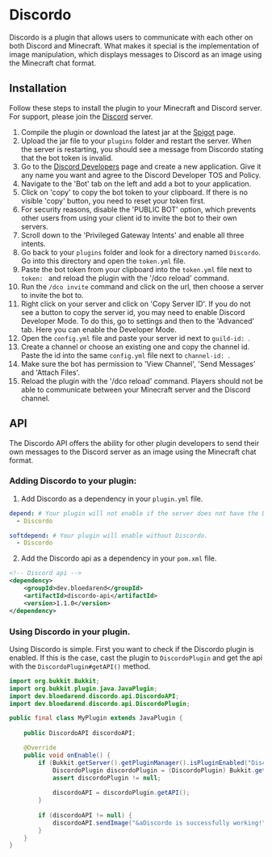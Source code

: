 # Discordo
Discordo is a plugin that allows users to communicate with each other on both Discord and Minecraft. What makes it special is the implementation of image manipulation, which displays messages to Discord as an image using the Minecraft chat format.

## Installation
Follow these steps to install the plugin to your Minecraft and Discord server. For support, please join the [Discord](https://bloedarend.dev/discord) server.
1. Compile the plugin or download the latest jar at the [Spigot](https://www.spigotmc.org/resources/discordo.108824/) page.
2. Upload the jar file to your `plugins` folder and restart the server. When the server is restarting, you should see a message from Discordo stating that the bot token is invalid.
3. Go to the [Discord Developers](https://discord.com/developers/applications) page and create a new application. Give it any name you want and agree to the Discord Developer TOS and Policy.
4. Navigate to the 'Bot' tab on the left and add a bot to your application.
5. Click on 'copy' to copy the bot token to your clipboard. If there is no visible 'copy' button, you need to reset your token first.
6. For security reasons, disable the 'PUBLIC BOT' option, which prevents other users from using your client id to invite the bot to their own servers.
7. Scroll down to the 'Privileged Gateway Intents' and enable all three intents.
8. Go back to your `plugins` folder and look for a directory named `Discordo`. Go into this directory and open the `token.yml` file.
9. Paste the bot token from your clipboard into the `token.yml` file next to `token: ` and reload the plugin with the '/dco reload' command.
10. Run the `/dco invite` command and click on the url, then choose a server to invite the bot to.
11. Right click on your server and click on 'Copy Server ID'. If you do not see a button to copy the server id, you may need to enable Discord Developer Mode. To do this, go to settings and then to the 'Advanced' tab. Here you can enable the Developer Mode.
12. Open the `config.yml` file and paste your server id next to `guild-id: `.
13. Create a channel or choose an existing one and copy the channel id. Paste the id into the same `config.yml` file next to `channel-id: `.
14. Make sure the bot has permission to 'View Channel', 'Send Messages' and 'Attach Files'.
15. Reload the plugin with the '/dco reload' command. Players should not be able to communicate between your Minecraft server and the Discord channel.

## API
The Discordo API offers the ability for other plugin developers to send their own messages to the Discord server as an image using the Minecraft chat format.
### Adding Discordo to your plugin:
1. Add Discordo as a dependency in your `plugin.yml` file.
```yml
depend: # Your plugin will not enable if the server does not have the Discordo plugin.
  - Discordo
```
```yml
softdepend: # Your plugin will enable without Discordo.
  - Discordo
```
2. Add the Discordo api as a dependency in your `pom.xml` file.
```xml
<!-- Discord api -->
<dependency>
    <groupId>dev.bloedarend</groupId>
    <artifactId>discordo-api</artifactId>
    <version>1.1.0</version>
</dependency>
```
### Using Discordo in your plugin.
Using Discordo is simple. First you want to check if the Discordo plugin is enabled. If this is the case, cast the plugin to `DiscordoPlugin` and get the api with the `DiscordoPlugin#getAPI()` method.

```java
import org.bukkit.Bukkit;
import org.bukkit.plugin.java.JavaPlugin;
import dev.bloedarend.discordo.api.DiscordoAPI;
import dev.bloedarend.discordo.api.DiscordoPlugin;

public final class MyPlugin extends JavaPlugin {
    
    public DiscordoAPI discordoAPI;

    @Override
    public void onEnable() {
        if (Bukkit.getServer().getPluginManager().isPluginEnabled("Discordo")) {
            DiscordoPlugin discordoPlugin = (DiscordoPlugin) Bukkit.getServer().getPluginManager().getPlugin("Discordo");
            assert discordoPlugin != null;
            
            discordoAPI = discordoPlugin.getAPI();
        }
        
        if (discordoAPI != null) {
            discordoAPI.sendImage("&aDiscordo is successfully working!");
        }
    }
}
```
